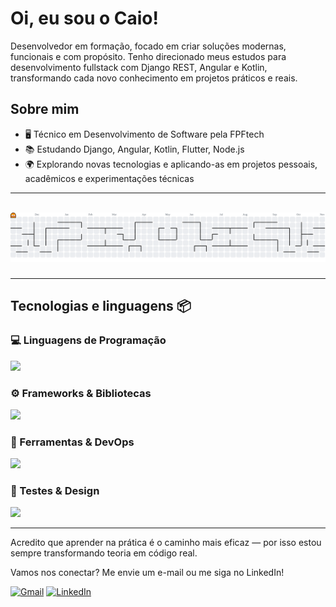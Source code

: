 # Oi, eu sou o Caio!
<p align="left">
Desenvolvedor em formação, focado em criar soluções modernas, funcionais e com propósito. Tenho direcionado meus estudos para desenvolvimento fullstack com Django REST, Angular e Kotlin, transformando cada novo conhecimento em projetos práticos e reais.
</p>

## Sobre mim

- 🖥️ Técnico em Desenvolvimento de Software pela FPFtech<br>
- 📚 Estudando Django, Angular, Kotlin, Flutter, Node.js<br>
- 🌍 Explorando novas tecnologias e aplicando-as em projetos pessoais, acadêmicos e experimentações técnicas

---
<br>

<picture>
<source media="(prefers-color-scheme: dark)" srcset="https://raw.githubusercontent.com/cros-dev/cros-dev/output/pacman-contribution-graph-dark.svg">
<source media="(prefers-color-scheme: light)" srcset="https://raw.githubusercontent.com/cros-dev/cros-dev/output/pacman-contribution-graph.svg">
<img alt="pacman contribution graph" src="https://raw.githubusercontent.com/cros-dev/cros-dev/output/pacman-contribution-graph.svg">
</picture>

###
---

## Tecnologias e linguagens 📦

### 💻 Linguagens de Programação
<img src="https://skillicons.dev/icons?i=html,css,py,docker,kotlin,js,ts,dart" height="40" />

### ⚙️ Frameworks & Bibliotecas
<img src="https://skillicons.dev/icons?i=django,angular,flutter,nodejs" height="40" />

### 🧰 Ferramentas & DevOps
<img src="https://skillicons.dev/icons?i=docker,ansible,git,github,gitlab,postgres,mysql,sqlite,firebase" height="40" />

### 🧪 Testes & Design</h3>
<img src="https://skillicons.dev/icons?i=postman,selenium,figma" height="40" />

---
Acredito que aprender na prática é o caminho mais eficaz — por isso estou sempre transformando teoria em código real.

<p align="left"></p>

<p align="left">
Vamos nos conectar? Me envie um e-mail ou me siga no LinkedIn!
</p>

<p align="left">
<a href="https://mail.google.com/mail/?view=cm&fs=1&to=crosnegocios@hotmail.com" title="Gmail">
<img src="https://img.shields.io/badge/-Gmail-FF0000?style=flat-square&labelColor=FF0000&logo=gmail&logoColor=white&link=LINK-DO-SEU-GMAIL" alt="Gmail"/></a>
<a href="https://www.linkedin.com/in/caio-riquelmy-a295ba19b/" title="LinkedIn">
<img src="https://img.shields.io/badge/-Linkedin-0e76a8?style=flat-square&logo=Linkedin&logoColor=white&link=LINK-DO-SEU-LINKEDIN" alt="LinkedIn"/></a>
</p>
